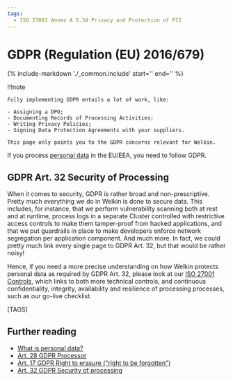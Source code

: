 ```yaml
---
tags:
  - ISO 27001 Annex A 5.34 Privacy and Protection of PII
---
```


# GDPR (Regulation (EU) 2016/679)

{%
   include-markdown './_common.include'
   start='<!--legal-disclaimer-start-->'
   end='<!--legal-disclaimer-end-->'
%}

!!!note

    Fully implementing GDPR entails a lot of work, like:

    - Assigning a DPO;
    - Documenting Records of Processing Activities;
    - Writing Privacy Policies;
    - Signing Data Protection Agreements with your suppliers.

    This page only points you to the GDPR concerns relevant for Welkin.

If you process [personal data](https://gdpr.fan/a4) in the EU/EEA, you need to follow GDPR.

## GDPR Art. 32 Security of Processing

When it comes to security, GDPR is rather broad and non-prescriptive.
Pretty much everything we do in Welkin is done to secure data.
This includes, for instance, that we perform vulnerability scanning both at rest and at runtime, process logs in a separate Cluster controlled with restrictive access controls to make them tamper-proof from hacked applications, and that we put guardrails in place to make developers enforce network segregation per application component.
And much more.
In fact, we could pretty much link every single page to GDPR Art. 32, but that would be rather noisy!

Hence, if you need a more precise understanding on how Welkin protects personal data as required by GDPR Art. 32, please look at our [ISO 27001 Controls](iso-27001.md), which links to both more technical controls, and continuous confidentiality, integrity, availability and resilience of processing processes, such as our go-live checklist.

[TAGS]

## Further reading

- [What is personal data?](https://gdpr.fan/a4)
- [Art. 28 GDPR Processor](https://gdpr.fan/a28)
- [Art. 17 GDPR Right to erasure ("right to be forgotten")](https://gdpr.fan/a17)
- [Art. 32 GDPR Security of processing](https://gdpr.fan/a32)
